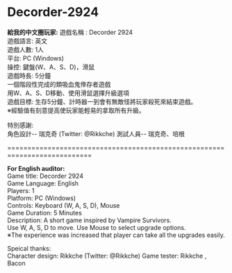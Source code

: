 # Decorder-2924
  **給我的中文圈玩家:**
遊戲名稱 : Decorder 2924  
遊戲語言: 英文  
遊戲人數: 1人  
平台: PC (Windows)  
操控: 鍵盤(W、A、S、D)，滑鼠  
遊戲時長: 5分鐘  
一個階段性完成的類吸血鬼倖存者遊戲  
用W、A、S、D移動、使用滑鼠選擇升級選項  
遊戲目標: 生存5分鐘、計時器一到會有無敵怪將玩家殺死來結束遊戲。  
※經驗值有刻意提高使玩家能輕易的拿取所有升級。  

  
特別感謝:  
角色設計-- 瑞克奇  (Twitter: @Rikkche)
測試人員-- 瑞克奇、培根  

  ===========================================================================  

  **For English auditor:**  
Game title: Decorder 2924  
Game Language: English  
Players: 1  
Platform: PC (Windows)  
Controls: Keyboard (W, A, S, D), Mouse  
Game Duration: 5 Minutes  
Description: A short game inspired by Vampire Survivors.  
Use W, A, S, D to move. Use Mouse to select upgrade options.  
※The experience was increased that player can take all the upgrades easily.  

Speical thanks:  
Character design: Rikkche  (Twitter: @Rikkche)
Game tester: Rikkche , Bacon  
